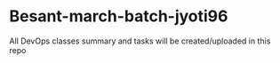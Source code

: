 # Besant-march-batch-jyoti96
All DevOps classes summary and tasks will be created/uploaded in this repo 

